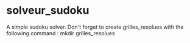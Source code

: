 
# solveur_sudoku
A simple sudoku solver.
Don't forget to create grilles_resolues with the following command : 
mkdir grilles_resolues
